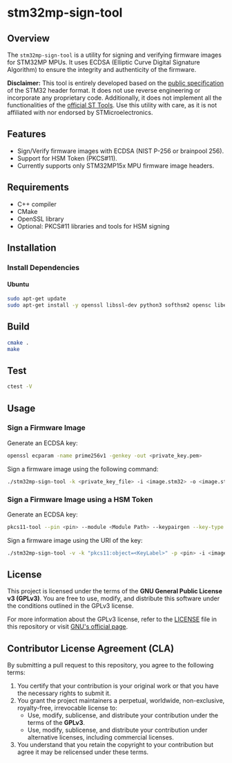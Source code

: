 # stm32mp-sign-tool

## Overview

The `stm32mp-sign-tool` is a utility for signing and verifying firmware images for STM32MP MPUs. It uses ECDSA (Elliptic Curve Digital Signature Algorithm) to ensure the integrity and authenticity of the firmware.

**Disclaimer:** This tool is entirely developed based on the [public specification](https://wiki.st.com/stm32mpu/wiki/STM32_header_for_binary_files) of the STM32 header format. It does not use reverse engineering or incorporate any proprietary code. Additionally, it does not implement all the functionalities of the [official ST Tools](https://wiki.st.com/stm32mpu/wiki/Signing_tool). Use this utility with care, as it is not affiliated with nor endorsed by STMicroelectronics.

## Features

- Sign/Verify firmware images with ECDSA (NIST P-256 or brainpool 256).
- Support for HSM Token (PKCS#11).
- Currently supports only STM32MP15x MPU firmware image headers.

## Requirements

- C++ compiler
- CMake
- OpenSSL library
- Optional: PKCS#11 libraries and tools for HSM signing

## Installation

### Install Dependencies

#### Ubuntu

```sh
sudo apt-get update
sudo apt-get install -y openssl libssl-dev python3 softhsm2 opensc libengine-pkcs11-openssl
```

## Build

```sh
cmake .
make
```

## Test

```sh
ctest -V
```

## Usage

### Sign a Firmware Image

Generate an ECDSA key:

```sh
openssl ecparam -name prime256v1 -genkey -out <private_key.pem>
```

Sign a firmware image using the following command:

```sh
./stm32mp-sign-tool -k <private_key_file> -i <image.stm32> -o <image.stm32.signed>
```

### Sign a Firmware Image using a HSM Token

Generate an ECDSA key:

```sh
pkcs11-tool --pin <pin> --module <Module Path> --keypairgen --key-type EC:prime256v1 --id <KeyID> --label <KeyLabel>
```

Sign a firmware image using the URI of the key:

```sh
./stm32mp-sign-tool -v -k "pkcs11:object=<KeyLabel>" -p <pin> -i <image.stm32> -o <image.stm32.signed>
```

## License

This project is licensed under the terms of the **GNU General Public License v3 (GPLv3)**. You are free to use, modify, and distribute this software under the conditions outlined in the GPLv3 license.

For more information about the GPLv3 license, refer to the [LICENSE](LICENSE) file in this repository or visit [GNU's official page](https://www.gnu.org/licenses/gpl-3.0.html).

## Contributor License Agreement (CLA)

By submitting a pull request to this repository, you agree to the following terms:

1. You certify that your contribution is your original work or that you have the necessary rights to submit it.
2. You grant the project maintainers a perpetual, worldwide, non-exclusive, royalty-free, irrevocable license to:
   - Use, modify, sublicense, and distribute your contribution under the terms of the **GPLv3**.
   - Use, modify, sublicense, and distribute your contribution under alternative licenses, including commercial licenses.
3. You understand that you retain the copyright to your contribution but agree it may be relicensed under these terms.
